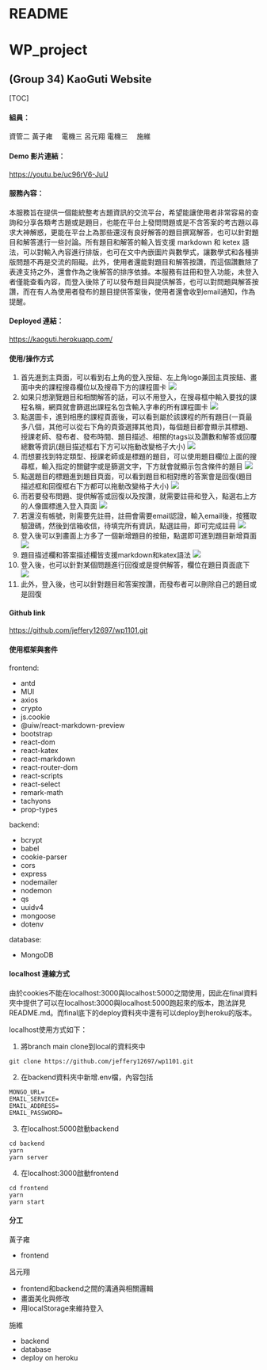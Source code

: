 # README
# WP_project
## (Group 34) KaoGuti Website
[TOC]

#### 組員：
資管二 黃子雍　
電機三  呂元翔
電機三　 施維


#### Demo 影片連結：
https://youtu.be/uc96rV6-JuU

#### 服務內容：
本服務旨在提供一個能統整考古題資訊的交流平台，希望能讓使用者非常容易的查詢和分享各類考古題或是題目，也能在平台上發問問題或是不含答案的考古題以尋求大神解惑，更能在平台上為那些還沒有良好解答的題目撰寫解答，也可以針對題目和解答進行一些討論。所有題目和解答的輸入皆支援 markdown 和 ketex 語法，可以對輸入內容進行排版，也可在文中內嵌圖片與數學式，讓數學式和各種排版問題不再是交流的阻礙。此外，使用者還能對題目和解答按讚，而這個讚數除了表達支持之外，還會作為之後解答的排序依據。本服務有註冊和登入功能，未登入者僅能查看內容，而登入後除了可以發布題目與提供解答，也可以對問題與解答按讚，而在有人為使用者發布的題目提供答案後，使用者還會收到email通知，作為提醒。

#### Deployed 連結：

https://kaoguti.herokuapp.com/

#### 使用/操作方式
1. 首先進到主頁面，可以看到右上角的登入按鈕、左上角logo兼回主頁按鈕、畫面中央的課程搜尋欄位以及搜尋下方的課程圖卡
![](https://i.imgur.com/pHGvMwH.png)
2. 如果只想瀏覽題目和相關解答的話，可以不用登入，在搜尋框中輸入要找的課程名稱，網頁就會篩選出課程名包含輸入字串的所有課程圖卡
![](https://i.imgur.com/d0zx8DM.png)
3. 點選圖卡，進到相應的課程頁面後，可以看到屬於該課程的所有題目(一頁最多八個，其他可以從右下角的頁簽選擇其他頁)，每個題目都會顯示其標題、授課老師、發布者、發布時間、題目描述、相關的tags以及讚數和解答或回覆總數等資訊(題目描述框右下方可以拖動改變格子大小)
![](https://i.imgur.com/9JSsuZP.png)
4. 而想要找到特定類型、授課老師或是標題的題目，可以使用題目欄位上面的搜尋框，輸入指定的關鍵字或是篩選文字，下方就會就顯示包含條件的題目
![](https://i.imgur.com/D0CvDPy.png)
5. 點選題目的標題進到題目頁面，可以看到題目和相對應的答案會是回復(題目描述框和回復框右下方都可以拖動改變格子大小)
![](https://i.imgur.com/sNpBuKC.png)
6. 而若要發布問題、提供解答或回復以及按讚，就需要註冊和登入，點選右上方的人像圖標進入登入頁面
![](https://i.imgur.com/IAZlcXO.png)
7. 若還沒有帳號，則需要先註冊，註冊會需要email認證，輸入email後，按獲取驗證碼，然後到信箱收信，待填完所有資訊，點選註冊，即可完成註冊
![](https://i.imgur.com/05KM4TI.png)
8. 登入後可以到畫面上方多了一個新增題目的按鈕，點選即可進到題目新增頁面
![](https://i.imgur.com/ILg7m8J.png)
9. 題目描述欄和答案描述欄皆支援markdown和katex語法
![](https://i.imgur.com/AOsyHi9.png)
10. 登入後，也可以針對某個問題進行回復或是提供解答，欄位在題目頁面底下
![](https://i.imgur.com/FesJEdA.png)
11. 此外，登入後，也可以針對題目和答案按讚，而發布者可以刪除自己的題目或是回復

#### Github link

https://github.com/jeffery12697/wp1101.git
#### 使用框架與套件

frontend:
* antd
* MUI
* axios
* crypto
* js.cookie
* @uiw/react-markdown-preview
* bootstrap
* react-dom
* react-katex
* react-markdown
* react-router-dom
* react-scripts
* react-select
* remark-math
* tachyons
* prop-types

backend:
* bcrypt
* babel
* cookie-parser
* cors
* express
* nodemailer
* nodemon
* qs
* uuidv4
* mongoose
* dotenv

database:
* MongoDB

#### localhost 連線方式

由於cookies不能在localhost:3000與localhost:5000之間使用，因此在final資料夾中提供了可以在localhost:3000與localhost:5000跑起來的版本，跑法詳見README.md。而final底下的deploy資料夾中還有可以deploy到heroku的版本。

localhost使用方式如下：
1. 將branch main clone到local的資料夾中
```
git clone https://github.com/jeffery12697/wp1101.git
```
2. 在backend資料夾中新增.env檔，內容包括
```
MONGO_URL=
EMAIL_SERVICE=
EMAIL_ADDRESS=
EMAIL_PASSWORD=
```

3. 在localhost:5000啟動backend
```
cd backend
yarn
yarn server
```
4. 在localhost:3000啟動frontend
```
cd frontend
yarn
yarn start
```

#### 分工
黃子雍
* frontend

呂元翔
* frontend和backend之間的溝通與相關邏輯
* 畫面美化與修改
* 用localStorage來維持登入

施維
* backend
* database
* deploy on heroku